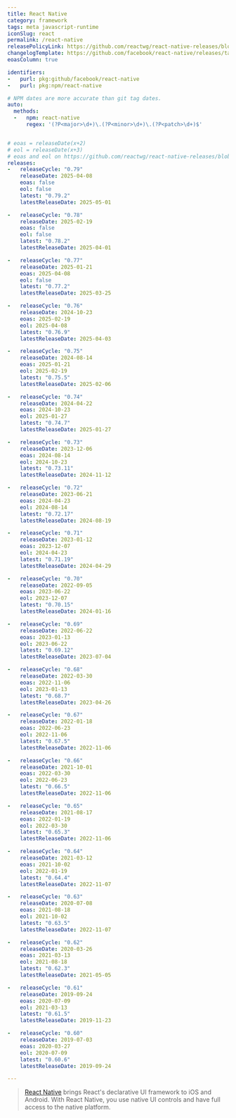```yaml
---
title: React Native
category: framework
tags: meta javascript-runtime
iconSlug: react
permalink: /react-native
releasePolicyLink: https://github.com/reactwg/react-native-releases/blob/main/docs/support.md
changelogTemplate: https://github.com/facebook/react-native/releases/tag/v__LATEST__
eoasColumn: true

identifiers:
-   purl: pkg:github/facebook/react-native
-   purl: pkg:npm/react-native

# NPM dates are more accurate than git tag dates.
auto:
  methods:
  -   npm: react-native
      regex: '(?P<major>\d+)\.(?P<minor>\d+)\.(?P<patch>\d+)$'


# eoas = releaseDate(x+2)
# eol = releaseDate(x+3)
# eoas and eol on https://github.com/reactwg/react-native-releases/blob/main/docs/support.md
releases:
-   releaseCycle: "0.79"
    releaseDate: 2025-04-08
    eoas: false
    eol: false
    latest: "0.79.2"
    latestReleaseDate: 2025-05-01

-   releaseCycle: "0.78"
    releaseDate: 2025-02-19
    eoas: false
    eol: false
    latest: "0.78.2"
    latestReleaseDate: 2025-04-01

-   releaseCycle: "0.77"
    releaseDate: 2025-01-21
    eoas: 2025-04-08
    eol: false
    latest: "0.77.2"
    latestReleaseDate: 2025-03-25

-   releaseCycle: "0.76"
    releaseDate: 2024-10-23
    eoas: 2025-02-19
    eol: 2025-04-08
    latest: "0.76.9"
    latestReleaseDate: 2025-04-03

-   releaseCycle: "0.75"
    releaseDate: 2024-08-14
    eoas: 2025-01-21
    eol: 2025-02-19
    latest: "0.75.5"
    latestReleaseDate: 2025-02-06

-   releaseCycle: "0.74"
    releaseDate: 2024-04-22
    eoas: 2024-10-23
    eol: 2025-01-27
    latest: "0.74.7"
    latestReleaseDate: 2025-01-27

-   releaseCycle: "0.73"
    releaseDate: 2023-12-06
    eoas: 2024-08-14
    eol: 2024-10-23
    latest: "0.73.11"
    latestReleaseDate: 2024-11-12

-   releaseCycle: "0.72"
    releaseDate: 2023-06-21
    eoas: 2024-04-23
    eol: 2024-08-14
    latest: "0.72.17"
    latestReleaseDate: 2024-08-19

-   releaseCycle: "0.71"
    releaseDate: 2023-01-12
    eoas: 2023-12-07
    eol: 2024-04-23
    latest: "0.71.19"
    latestReleaseDate: 2024-04-29

-   releaseCycle: "0.70"
    releaseDate: 2022-09-05
    eoas: 2023-06-22
    eol: 2023-12-07
    latest: "0.70.15"
    latestReleaseDate: 2024-01-16

-   releaseCycle: "0.69"
    releaseDate: 2022-06-22
    eoas: 2023-01-13
    eol: 2023-06-22
    latest: "0.69.12"
    latestReleaseDate: 2023-07-04

-   releaseCycle: "0.68"
    releaseDate: 2022-03-30
    eoas: 2022-11-06
    eol: 2023-01-13
    latest: "0.68.7"
    latestReleaseDate: 2023-04-26

-   releaseCycle: "0.67"
    releaseDate: 2022-01-18
    eoas: 2022-06-23
    eol: 2022-11-06
    latest: "0.67.5"
    latestReleaseDate: 2022-11-06

-   releaseCycle: "0.66"
    releaseDate: 2021-10-01
    eoas: 2022-03-30
    eol: 2022-06-23
    latest: "0.66.5"
    latestReleaseDate: 2022-11-06

-   releaseCycle: "0.65"
    releaseDate: 2021-08-17
    eoas: 2022-01-19
    eol: 2022-03-30
    latest: "0.65.3"
    latestReleaseDate: 2022-11-06

-   releaseCycle: "0.64"
    releaseDate: 2021-03-12
    eoas: 2021-10-02
    eol: 2022-01-19
    latest: "0.64.4"
    latestReleaseDate: 2022-11-07

-   releaseCycle: "0.63"
    releaseDate: 2020-07-08
    eoas: 2021-08-18
    eol: 2021-10-02
    latest: "0.63.5"
    latestReleaseDate: 2022-11-07

-   releaseCycle: "0.62"
    releaseDate: 2020-03-26
    eoas: 2021-03-13
    eol: 2021-08-18
    latest: "0.62.3"
    latestReleaseDate: 2021-05-05

-   releaseCycle: "0.61"
    releaseDate: 2019-09-24
    eoas: 2020-07-09
    eol: 2021-03-13
    latest: "0.61.5"
    latestReleaseDate: 2019-11-23

-   releaseCycle: "0.60"
    releaseDate: 2019-07-03
    eoas: 2020-03-27
    eol: 2020-07-09
    latest: "0.60.6"
    latestReleaseDate: 2019-09-24

---
```


> [React Native](https://reactnative.dev/) brings React's declarative UI framework to iOS and Android.
> With React Native, you use native UI controls and have full access to the native platform.
